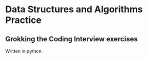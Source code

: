 # Data Structures and Algorithms Practice
## Grokking the Coding Interview exercises
Written in python. 

